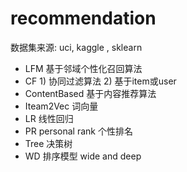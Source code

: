 #  recommendation 
  数据集来源:  uci,  kaggle , sklearn
- LFM   基于邻域个性化召回算法
- CF     1) 协同过滤算法    2) 基于item或user
- ContentBased  基于内容推荐算法
- Iteam2Vec      词向量
- LR         线性回归
- PR  personal rank    个性排名
- Tree  决策树
- WD     排序模型     wide and deep

